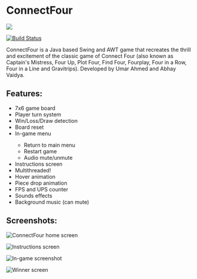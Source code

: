 # ConnectFour

![](http://i.imgur.com/HRJG1nr.png)

[![Build Status](https://travis-ci.org/umar-ahmed/ConnectFour.svg?branch=master)](https://travis-ci.org/umar-ahmed/ConnectFour)

ConnectFour is a Java based Swing and AWT game that recreates the thrill and excitement of the classic game of Connect Four (also known as Captain's Mistress, Four Up, Plot Four, Find Four, Fourplay, Four in a Row, Four in a Line and Gravitrips). Developed by Umar Ahmed and Abhay Vaidya.

## Features:
<ul>
  <li>7x6 game board</li>
  <li>Player turn system</li>
  <li>Win/Loss/Draw detection</li>
  <li>Board reset</li>
  <li>In-game menu</li>
  <ul>
    <li>Return to main menu</li>
    <li>Restart game</li>
    <li>Audio mute/unmute</li>
  </ul>
  <li>Instructions screen</li>
  <li>Multithreaded!</li>
  <li>Hover animation</li>
  <li>Piece drop animation</li>
  <li>FPS and UPS counter</li>
  <li>Sounds effects</li>
  <li>Background music (can mute)</li>
</ul>

## Screenshots:
![ConnectFour home screen](https://i.gyazo.com/5857d2e055441e772cfb53282f4aae93.png)

![Instructions screen](https://i.gyazo.com/122c2816756ac16224a7fbd91ba788e5.png)

![In-game screenshot](https://i.gyazo.com/8c9753d3b020a79f8c92062255abe145.png)

![Winner screen](https://i.gyazo.com/71d4e8410ca1789ebe1ad5bb74f9d72b.png)
